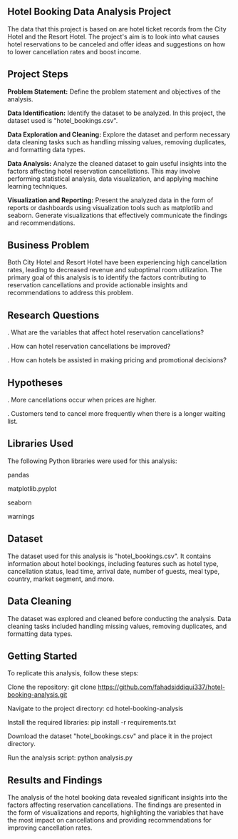 ## Hotel Booking Data Analysis Project
The data that this project is based on are hotel ticket records from the City Hotel and the Resort Hotel. The project's aim is to look into what causes hotel reservations to be canceled and offer ideas and suggestions on how to lower cancellation rates and boost income.

## Project Steps
**Problem Statement:** Define the problem statement and objectives of the analysis.

**Data Identification:** Identify the dataset to be analyzed. In this project, the dataset used is "hotel_bookings.csv".

**Data Exploration and Cleaning:** Explore the dataset and perform necessary data cleaning tasks such as handling missing values, removing duplicates, and formatting data types.

**Data Analysis:** Analyze the cleaned dataset to gain useful insights into the factors affecting hotel reservation cancellations. This may involve performing statistical analysis, data visualization, and applying machine learning techniques.

**Visualization and Reporting:** Present the analyzed data in the form of reports or dashboards using visualization tools such as matplotlib and seaborn. Generate visualizations that effectively communicate the findings and recommendations.

## Business Problem
Both City Hotel and Resort Hotel have been experiencing high cancellation rates, leading to decreased revenue and suboptimal room utilization. The primary goal of this analysis is to identify the factors contributing to reservation cancellations and provide actionable insights and recommendations to address this problem.

## Research Questions
. What are the variables that affect hotel reservation cancellations?

. How can hotel reservation cancellations be improved?

. How can hotels be assisted in making pricing and promotional decisions?

## Hypotheses
. More cancellations occur when prices are higher.

. Customers tend to cancel more frequently when there is a longer waiting list.

## Libraries Used
The following Python libraries were used for this analysis:

pandas

matplotlib.pyplot

seaborn

warnings

## Dataset
The dataset used for this analysis is "hotel_bookings.csv". It contains information about hotel bookings, including features such as hotel type, cancellation status, lead time, arrival date, number of guests, meal type, country, market segment, and more.

## Data Cleaning
The dataset was explored and cleaned before conducting the analysis. Data cleaning tasks included handling missing values, removing duplicates, and formatting data types.

## Getting Started
To replicate this analysis, follow these steps:

Clone the repository: git clone https://github.com/fahadsiddiqui337/hotel-booking-analysis.git

Navigate to the project directory: cd hotel-booking-analysis

Install the required libraries: pip install -r requirements.txt

Download the dataset "hotel_bookings.csv" and place it in the project directory.

Run the analysis script: python analysis.py

## Results and Findings
The analysis of the hotel booking data revealed significant insights into the factors affecting reservation cancellations. The findings are presented in the form of visualizations and reports, highlighting the variables that have the most impact on cancellations and providing recommendations for improving cancellation rates.
